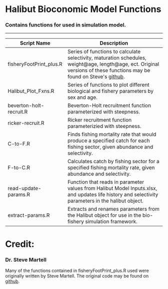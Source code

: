 # Halibut Bioconomic Model Functions
### Contains functions for used in simulation model.

***

Script Name                                | Description
-------------------------------------------|-----------------------------------------
fisheryFootPrint_plus.R                    | Series of functions to calculate selectivity, maturation schedules, weight@age, length@age, ect. Original versions of these functions may be found on Steve's [github](https://github.com/seastateinc/fisheryFootprint).
Halibut_Plot_Fxns.R                        | Series of functions to plot different biological and fishery parameters by sex and age.
beverton-holt-recruit.R                    | Beverton-Holt recruitment function parameterized with steepness.
ricker-recruit.R                           | Ricker recruitment function parameterizied with steepness.
C-to-F.R                                   | Finds fishing mortality rate that would produce a specified catch for each fishing sector, given abundance and selectivity.
F-to-C.R                                   | Calculates catch by fishing sector for a specified fishing mortality rate, given abundance and selectivity.
read-update-params.R                       | Function that reads in parameter values from Halibut Model Inputs.xlsx, and updates life history and selectivity parameters in the halibut object. 
extract-params.R                           | Extracts and renames parameters from the Halibut object for use in the bio-fishery simulation framework.

Credit:
=============
### Dr. Steve Martell
Many of the functions contained in fisheryFootPrint_plus.R used were originally written by Steve Martell.
The original code may be found on [github](https://github.com/seastateinc/fisheryFootprint).
